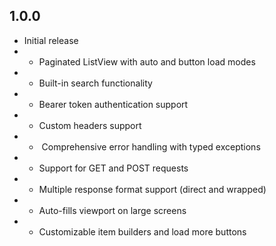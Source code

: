 ## 1.0.0

* Initial release
* -  Paginated ListView with auto and button load modes
* - Built-in search functionality
* - Bearer token authentication support
* - Custom headers support
* - ️ Comprehensive error handling with typed exceptions
* - Support for GET and POST requests
* - Multiple response format support (direct and wrapped)
* - Auto-fills viewport on large screens
* - Customizable item builders and load more buttons